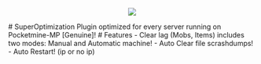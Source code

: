 <p align="center">
  <img src="https://hachkingtohach1/SuperOptimization/blob/master/icon.png?raw=true"/>
</p>
# SuperOptimization
Plugin optimized for every server running on Pocketmine-MP [Genuine]! 
# Features
- Clear lag (Mobs, Items) includes two modes: Manual and Automatic machine!
- Auto Clear file scrashdumps!
- Auto Restart! (ip or no ip)
